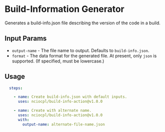 # Build-Information Generator

Generates a build-info.json file describing the version of the code in a build.


## Input Params

- `output-name` - The file name to output. Defaults to `build-info.json`.
- `format` - The data format for the generated file. At present, only `json` is supported. (If specified, must be lowercase.)


## Usage

```yml
  steps:

    - name: Create build-info.json with default inputs.
      uses: nciocpl/build-info-action@v1.0.0

    - name: Create with alternate name.
      uses: nciocpl/build-info-action@v1.0.0
      with:
        output-name: alternate-file-name.json
```

